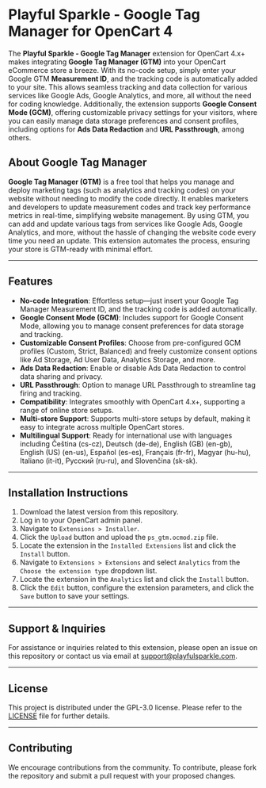 # Playful Sparkle - Google Tag Manager for OpenCart 4

The **Playful Sparkle - Google Tag Manager** extension for OpenCart 4.x+ makes integrating **Google Tag Manager (GTM)** into your OpenCart eCommerce store a breeze. With its no-code setup, simply enter your Google GTM **Measurement ID**, and the tracking code is automatically added to your site. This allows seamless tracking and data collection for various services like Google Ads, Google Analytics, and more, all without the need for coding knowledge. Additionally, the extension supports **Google Consent Mode (GCM)**, offering customizable privacy settings for your visitors, where you can easily manage data storage preferences and consent profiles, including options for **Ads Data Redaction** and **URL Passthrough**, among others.

## About Google Tag Manager

**Google Tag Manager (GTM)** is a free tool that helps you manage and deploy marketing tags (such as analytics and tracking codes) on your website without needing to modify the code directly. It enables marketers and developers to update measurement codes and track key performance metrics in real-time, simplifying website management. By using GTM, you can add and update various tags from services like Google Ads, Google Analytics, and more, without the hassle of changing the website code every time you need an update. This extension automates the process, ensuring your store is GTM-ready with minimal effort.

---

## Features

- **No-code Integration**: Effortless setup—just insert your Google Tag Manager Measurement ID, and the tracking code is added automatically.
- **Google Consent Mode (GCM)**: Includes support for Google Consent Mode, allowing you to manage consent preferences for data storage and tracking.
- **Customizable Consent Profiles**: Choose from pre-configured GCM profiles (Custom, Strict, Balanced) and freely customize consent options like Ad Storage, Ad User Data, Analytics Storage, and more.
- **Ads Data Redaction**: Enable or disable Ads Data Redaction to control data sharing and privacy.
- **URL Passthrough**: Option to manage URL Passthrough to streamline tag firing and tracking.
- **Compatibility**: Integrates smoothly with OpenCart 4.x+, supporting a range of online store setups.
- **Multi-store Support**: Supports multi-store setups by default, making it easy to integrate across multiple OpenCart stores.
- **Multilingual Support**: Ready for international use with languages including Čeština (cs-cz), Deutsch (de-de), English (GB) (en-gb), English (US) (en-us), Español (es-es), Français (fr-fr), Magyar (hu-hu), Italiano (it-it), Русский (ru-ru), and Slovenčina (sk-sk).

---

## Installation Instructions

1. Download the latest version from this repository.
2. Log in to your OpenCart admin panel.
3. Navigate to `Extensions > Installer`.
4. Click the `Upload` button and upload the `ps_gtm.ocmod.zip` file.
5. Locate the extension in the `Installed Extensions` list and click the `Install` button.
6. Navigate to `Extensions > Extensions` and select `Analytics` from the `Choose the extension type` dropdown list.
7. Locate the extension in the `Analytics` list and click the `Install` button.
8. Click the `Edit` button, configure the extension parameters, and click the `Save` button to save your settings.

---

## Support & Inquiries

For assistance or inquiries related to this extension, please open an issue on this repository or contact us via email at [support@playfulsparkle.com](mailto:support@playfulsparkle.com).

---

## License

This project is distributed under the GPL-3.0 license. Please refer to the [LICENSE](./LICENSE) file for further details.

---

## Contributing

We encourage contributions from the community. To contribute, please fork the repository and submit a pull request with your proposed changes.

